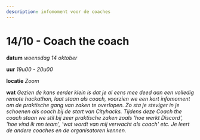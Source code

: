 ```yaml
---
description: infomoment voor de coaches
---
```


# 14/10 - Coach the coach

**datum**         _woensdag 14 oktober_ 

**uur**              _19u00 - 20u00_

**locatie**        _Zoom_

**wat**            _Gezien de kans eerder klein is dat je al eens mee deed aan een volledig remote hackathon, laat staan als coach, voorzien we een kort infomoment om de praktische gang van zaken te overlopen. Zo sta je steviger in je schoenen als coach bij de start van Cityhacks. Tijdens deze Coach the coach staan we stil bij zeer praktische zaken zoals 'hoe werkt Discord', 'hoe vind ik mn team', 'wat wordt van mij verwacht als coach' etc. Je leert de andere coaches en de organisatoren kennen._

